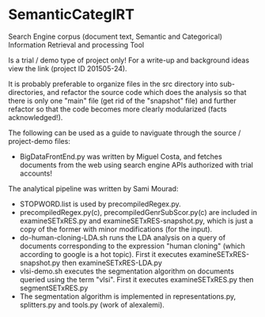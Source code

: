 # SemanticCategIRT
Search Engine corpus (document text, Semantic and Categorical) Information Retrieval and processing Tool

Is a trial / demo type of project only!
For a write-up and background ideas view the link (project ID 201505-24).

It is probably preferable to organize files in the src directory into sub-directories, and refactor the
source code which does the analysis so that there is only one "main" file (get rid of the "snapshot" file)
and further refactor so that the code becomes more clearly modularized (facts acknowledged!).

The following can be used as a guide to naviguate through the source / project-demo files:

- BigDataFrontEnd.py was written by Miguel Costa, and fetches documents from the web using search engine
APIs authorized with trial accounts!

The analytical pipeline was written by Sami Mourad:

- STOPWORD.list is used by precompiledRegex.py.
- precompiledRegex.py(c), precompiledGenrSubScor.py(c) are included in examineSETxRES.py and
examineSETxRES-snapshot.py, which is just a copy of the former with minor modifications
(for the input).
- do-human-cloning-LDA.sh runs the LDA analysis on a query of documents corresponding to the
expression "human cloning" (which according to google is a hot topic). First it executes 
examineSETxRES-snapshot.py then examineSETxRES-LDA.py
- vlsi-demo.sh executes the segmentation algorithm on documents queried using the term "vlsi".
First it executes examineSETxRES.py then segmentSETxRES.py
- The segmentation algorithm is implemented in representations.py, splitters.py and tools.py
(work of alexalemi).
